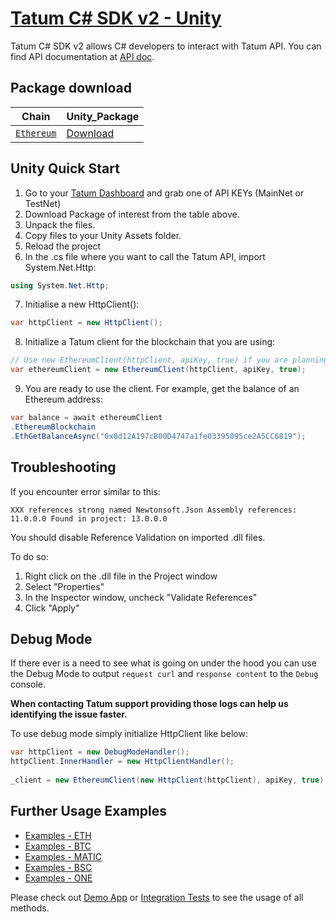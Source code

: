 # [Tatum C# SDK v2 - Unity](http://tatum.io/)

Tatum C# SDK v2 allows C# developers to interact with Tatum API. You can find API documentation at [API doc](https://tatum.io/apidoc).

## Package download

| Chain                     | Unity_Package                                                                                                                                  |
|---------------------------|------------------------------------------------------------------------------------------------------------------------------------------------|
|[`Ethereum`](Ethereum)|<a href="https://github.com/tatumio/tatum-csharp/suites/10352541366/artifacts/510148406">Download</a>|

## Unity Quick Start
1. Go to your [Tatum Dashboard](https://dashboard.tatum.io) and grab one of API KEYs (MainNet or TestNet)
2. Download Package of interest from the table above.
3. Unpack the files.
4. Copy files to your Unity Assets folder.
5. Reload the project
6. In the .cs file where you want to call the Tatum API, import System.Net.Http:
```cs
using System.Net.Http;
```
7. Initialise a new HttpClient():
```cs
var httpClient = new HttpClient();
```
8. Initialize a Tatum client for the blockchain that you are using:
```cs
// Use new EthereumClient(httpClient, apiKey, true) if you are planning to use local functions targeted at testnet.
var ethereumClient = new EthereumClient(httpClient, apiKey, true);
```
9. You are ready to use the client. For example, get the balance of an Ethereum address:
```cs
var balance = await ethereumClient
.EthereumBlockchain
.EthGetBalanceAsync("0x8d12A197cB00D4747a1fe03395095ce2A5CC6819");
```

## Troubleshooting

If you encounter error similar to this:
```
XXX references strong named Newtonsoft.Json Assembly references: 11.0.0.0 Found in project: 13.0.0.0
```

You should disable Reference Validation on imported .dll files. 

To do so:
1. Right click on the .dll file in the Project window
2. Select "Properties"
3. In the Inspector window, uncheck "Validate References"
4. Click "Apply"

## Debug Mode

If there ever is a need to see what is going on under the hood you can use the Debug Mode to output `request curl` and `response content` to the `Debug` console.

**When contacting Tatum support providing those logs can help us identifying the issue faster.**

To use debug mode simply initialize HttpClient like below:
```cs
var httpClient = new DebugModeHandler();
httpClient.InnerHandler = new HttpClientHandler();
        
_client = new EthereumClient(new HttpClient(httpClient), apiKey, true);
```

## Further Usage Examples

- [Examples - ETH](Examples/Ethereum/ETH_Examples.md)
- [Examples - BTC](Examples/Bitcoin/BTC_Examples.md)
- [Examples - MATIC](Examples/Polygon/MATIC_Examples.md)
- [Examples - BSC](Examples/BSC/BSC_Examples.md)
- [Examples - ONE](Examples/Harmony/ONE_Examples.md)

Please check out [Demo App](Tatum.CSharp.Demo) or [Integration Tests](https://github.com/tatumio/tatum-csharp/tree/develop/Tatum.CSharp.Ethereum.Tests.Integration) to see the usage of all methods.
